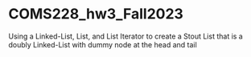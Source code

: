 # COMS228_hw3_Fall2023
Using a Linked-List, List, and List Iterator to create a Stout List that is a doubly Linked-List with dummy node at the head and tail
